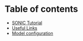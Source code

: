 # Table of contents

* [SONIC Tutorial](README.md)
* [Useful Links](useful-links.md)
* [Model configuration](model-configuration.md)
